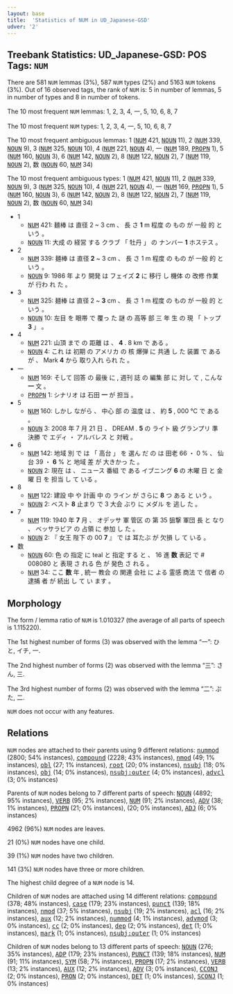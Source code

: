 ```yaml
---
layout: base
title:  'Statistics of NUM in UD_Japanese-GSD'
udver: '2'
---
```


## Treebank Statistics: UD_Japanese-GSD: POS Tags: `NUM`

There are 581 `NUM` lemmas (3%), 587 `NUM` types (2%) and 5163 `NUM` tokens (3%).
Out of 16 observed tags, the rank of `NUM` is: 5 in number of lemmas, 5 in number of types and 8 in number of tokens.

The 10 most frequent `NUM` lemmas: 1, 2, 3, 4, 一, 5, 10, 6, 8, 7

The 10 most frequent `NUM` types:  1, 2, 3, 4, 一, 5, 10, 6, 8, 7

The 10 most frequent ambiguous lemmas: 1 (<tt><a href="ja_gsd-pos-NUM.html">NUM</a></tt> 421, <tt><a href="ja_gsd-pos-NOUN.html">NOUN</a></tt> 11), 2 (<tt><a href="ja_gsd-pos-NUM.html">NUM</a></tt> 339, <tt><a href="ja_gsd-pos-NOUN.html">NOUN</a></tt> 9), 3 (<tt><a href="ja_gsd-pos-NUM.html">NUM</a></tt> 325, <tt><a href="ja_gsd-pos-NOUN.html">NOUN</a></tt> 10), 4 (<tt><a href="ja_gsd-pos-NUM.html">NUM</a></tt> 221, <tt><a href="ja_gsd-pos-NOUN.html">NOUN</a></tt> 4), 一 (<tt><a href="ja_gsd-pos-NUM.html">NUM</a></tt> 189, <tt><a href="ja_gsd-pos-PROPN.html">PROPN</a></tt> 1), 5 (<tt><a href="ja_gsd-pos-NUM.html">NUM</a></tt> 160, <tt><a href="ja_gsd-pos-NOUN.html">NOUN</a></tt> 3), 6 (<tt><a href="ja_gsd-pos-NUM.html">NUM</a></tt> 142, <tt><a href="ja_gsd-pos-NOUN.html">NOUN</a></tt> 2), 8 (<tt><a href="ja_gsd-pos-NUM.html">NUM</a></tt> 122, <tt><a href="ja_gsd-pos-NOUN.html">NOUN</a></tt> 2), 7 (<tt><a href="ja_gsd-pos-NUM.html">NUM</a></tt> 119, <tt><a href="ja_gsd-pos-NOUN.html">NOUN</a></tt> 2), 数 (<tt><a href="ja_gsd-pos-NOUN.html">NOUN</a></tt> 60, <tt><a href="ja_gsd-pos-NUM.html">NUM</a></tt> 34)

The 10 most frequent ambiguous types:  1 (<tt><a href="ja_gsd-pos-NUM.html">NUM</a></tt> 421, <tt><a href="ja_gsd-pos-NOUN.html">NOUN</a></tt> 11), 2 (<tt><a href="ja_gsd-pos-NUM.html">NUM</a></tt> 339, <tt><a href="ja_gsd-pos-NOUN.html">NOUN</a></tt> 9), 3 (<tt><a href="ja_gsd-pos-NUM.html">NUM</a></tt> 325, <tt><a href="ja_gsd-pos-NOUN.html">NOUN</a></tt> 10), 4 (<tt><a href="ja_gsd-pos-NUM.html">NUM</a></tt> 221, <tt><a href="ja_gsd-pos-NOUN.html">NOUN</a></tt> 4), 一 (<tt><a href="ja_gsd-pos-NUM.html">NUM</a></tt> 169, <tt><a href="ja_gsd-pos-PROPN.html">PROPN</a></tt> 1), 5 (<tt><a href="ja_gsd-pos-NUM.html">NUM</a></tt> 160, <tt><a href="ja_gsd-pos-NOUN.html">NOUN</a></tt> 3), 6 (<tt><a href="ja_gsd-pos-NUM.html">NUM</a></tt> 142, <tt><a href="ja_gsd-pos-NOUN.html">NOUN</a></tt> 2), 8 (<tt><a href="ja_gsd-pos-NUM.html">NUM</a></tt> 122, <tt><a href="ja_gsd-pos-NOUN.html">NOUN</a></tt> 2), 7 (<tt><a href="ja_gsd-pos-NUM.html">NUM</a></tt> 119, <tt><a href="ja_gsd-pos-NOUN.html">NOUN</a></tt> 2), 数 (<tt><a href="ja_gsd-pos-NOUN.html">NOUN</a></tt> 60, <tt><a href="ja_gsd-pos-NUM.html">NUM</a></tt> 34)


* 1
  * <tt><a href="ja_gsd-pos-NUM.html">NUM</a></tt> 421: 麺棒 は 直径 2 ~ 3 cm 、 長 さ <b>1</b> m 程度 の もの が 一般 的 と いう 。
  * <tt><a href="ja_gsd-pos-NOUN.html">NOUN</a></tt> 11: 大成 の 経営 する クラブ 「 牡丹 」 の ナンバー <b>1</b> ホステス 。
* 2
  * <tt><a href="ja_gsd-pos-NUM.html">NUM</a></tt> 339: 麺棒 は 直径 <b>2</b> ~ 3 cm 、 長 さ 1 m 程度 の もの が 一般 的 と いう 。
  * <tt><a href="ja_gsd-pos-NOUN.html">NOUN</a></tt> 9: 1986 年 より 開発 は フェイズ <b>2</b> に 移行 し 機体 の 改修 作業 が 行わ れ た 。
* 3
  * <tt><a href="ja_gsd-pos-NUM.html">NUM</a></tt> 325: 麺棒 は 直径 2 ~ <b>3</b> cm 、 長 さ 1 m 程度 の もの が 一般 的 と いう 。
  * <tt><a href="ja_gsd-pos-NOUN.html">NOUN</a></tt> 10: 左目 を 眼帯 で 覆っ た 謎 の 高等 部 三 年 生 の 現 「 トップ <b>3</b> 」 。
* 4
  * <tt><a href="ja_gsd-pos-NUM.html">NUM</a></tt> 221: 山頂 まで の 距離 は 、 <b>4</b> . 8 km で ある 。
  * <tt><a href="ja_gsd-pos-NOUN.html">NOUN</a></tt> 4: これ は 初期 の アメリカ の 核 爆弾 に 共通 し た 装置 で ある が 、 Mark <b>4</b> から 取り入れ られ た 。
* 一
  * <tt><a href="ja_gsd-pos-NUM.html">NUM</a></tt> 169: そして 回答 の 最後 に , 週刊 誌 の 編集 部 に 対し て , こんな <b>一</b> 文 。
  * <tt><a href="ja_gsd-pos-PROPN.html">PROPN</a></tt> 1: シナリオ は 石田 <b>一</b> が 担当 。
* 5
  * <tt><a href="ja_gsd-pos-NUM.html">NUM</a></tt> 160: しかし ながら 、 中心 部 の 温度 は 、 約 <b>5</b> , 000 °C で ある 。
  * <tt><a href="ja_gsd-pos-NOUN.html">NOUN</a></tt> 3: 2008 年 7 月 21 日 、 DREAM . <b>5</b> の ライト 級 グランプリ 準 決勝 で エディ ・ アルバレス と 対戦 。
* 6
  * <tt><a href="ja_gsd-pos-NUM.html">NUM</a></tt> 142: 地域 別 で は 「 高台 」 を 選ん だ の は 田老 66 ・ 0 % 、 仙台 39 ・ <b>6</b> % と 地域 差 が 大きかっ た 。
  * <tt><a href="ja_gsd-pos-NOUN.html">NOUN</a></tt> 2: 現在 は 、 ニュース 番組 で ある イブニング <b>6</b> の 木曜 日 と 金曜 日 を 担当 し て いる 。
* 8
  * <tt><a href="ja_gsd-pos-NUM.html">NUM</a></tt> 122: 建設 中 や 計画 中 の ライン が さらに <b>8</b> つ ある と いう 。
  * <tt><a href="ja_gsd-pos-NOUN.html">NOUN</a></tt> 2: ベスト <b>8</b> 止まり で 3 大会 ぶり に メダル を 逃し た 。
* 7
  * <tt><a href="ja_gsd-pos-NUM.html">NUM</a></tt> 119: 1940 年 <b>7</b> 月 、 オデッサ 軍 管区 の 第 35 狙撃 軍団 長 と なり 、 ベッサラビア の 占領 に 参加 し た 。
  * <tt><a href="ja_gsd-pos-NOUN.html">NOUN</a></tt> 2: 『 女王 陛下 の 00 <b>7</b> 』 で は 耳たぶ が 欠損 し て いる 。
* 数
  * <tt><a href="ja_gsd-pos-NOUN.html">NOUN</a></tt> 60: 色 の 指定 に teal と 指定 する と 、 16 進 <b>数</b> 表記 で # 008080 と 表現 さ れる 色 が 発色 さ れる 。
  * <tt><a href="ja_gsd-pos-NUM.html">NUM</a></tt> 34: ここ <b>数</b> 年 , 統一 教会 の 関連 会社 に よる 霊感 商法 で 信者 の 逮捕 者 が 続出 し て い ます 。

## Morphology

The form / lemma ratio of `NUM` is 1.010327 (the average of all parts of speech is 1.115220).

The 1st highest number of forms (3) was observed with the lemma “一”: ひと, イチ, 一.

The 2nd highest number of forms (2) was observed with the lemma “三”: さん, 三.

The 3rd highest number of forms (2) was observed with the lemma “二”: ぷた, 二.

`NUM` does not occur with any features.


## Relations

`NUM` nodes are attached to their parents using 9 different relations: <tt><a href="ja_gsd-dep-nummod.html">nummod</a></tt> (2800; 54% instances), <tt><a href="ja_gsd-dep-compound.html">compound</a></tt> (2228; 43% instances), <tt><a href="ja_gsd-dep-nmod.html">nmod</a></tt> (49; 1% instances), <tt><a href="ja_gsd-dep-obl.html">obl</a></tt> (27; 1% instances), <tt><a href="ja_gsd-dep-root.html">root</a></tt> (20; 0% instances), <tt><a href="ja_gsd-dep-nsubj.html">nsubj</a></tt> (18; 0% instances), <tt><a href="ja_gsd-dep-obj.html">obj</a></tt> (14; 0% instances), <tt><a href="ja_gsd-dep-nsubj-outer.html">nsubj:outer</a></tt> (4; 0% instances), <tt><a href="ja_gsd-dep-advcl.html">advcl</a></tt> (3; 0% instances)

Parents of `NUM` nodes belong to 7 different parts of speech: <tt><a href="ja_gsd-pos-NOUN.html">NOUN</a></tt> (4892; 95% instances), <tt><a href="ja_gsd-pos-VERB.html">VERB</a></tt> (95; 2% instances), <tt><a href="ja_gsd-pos-NUM.html">NUM</a></tt> (91; 2% instances), <tt><a href="ja_gsd-pos-ADV.html">ADV</a></tt> (38; 1% instances), <tt><a href="ja_gsd-pos-PROPN.html">PROPN</a></tt> (21; 0% instances),  (20; 0% instances), <tt><a href="ja_gsd-pos-ADJ.html">ADJ</a></tt> (6; 0% instances)

4962 (96%) `NUM` nodes are leaves.

21 (0%) `NUM` nodes have one child.

39 (1%) `NUM` nodes have two children.

141 (3%) `NUM` nodes have three or more children.

The highest child degree of a `NUM` node is 14.

Children of `NUM` nodes are attached using 14 different relations: <tt><a href="ja_gsd-dep-compound.html">compound</a></tt> (378; 48% instances), <tt><a href="ja_gsd-dep-case.html">case</a></tt> (179; 23% instances), <tt><a href="ja_gsd-dep-punct.html">punct</a></tt> (139; 18% instances), <tt><a href="ja_gsd-dep-nmod.html">nmod</a></tt> (37; 5% instances), <tt><a href="ja_gsd-dep-nsubj.html">nsubj</a></tt> (19; 2% instances), <tt><a href="ja_gsd-dep-acl.html">acl</a></tt> (16; 2% instances), <tt><a href="ja_gsd-dep-aux.html">aux</a></tt> (12; 2% instances), <tt><a href="ja_gsd-dep-nummod.html">nummod</a></tt> (4; 1% instances), <tt><a href="ja_gsd-dep-advmod.html">advmod</a></tt> (3; 0% instances), <tt><a href="ja_gsd-dep-cc.html">cc</a></tt> (2; 0% instances), <tt><a href="ja_gsd-dep-dep.html">dep</a></tt> (2; 0% instances), <tt><a href="ja_gsd-dep-det.html">det</a></tt> (1; 0% instances), <tt><a href="ja_gsd-dep-mark.html">mark</a></tt> (1; 0% instances), <tt><a href="ja_gsd-dep-nsubj-outer.html">nsubj:outer</a></tt> (1; 0% instances)

Children of `NUM` nodes belong to 13 different parts of speech: <tt><a href="ja_gsd-pos-NOUN.html">NOUN</a></tt> (276; 35% instances), <tt><a href="ja_gsd-pos-ADP.html">ADP</a></tt> (179; 23% instances), <tt><a href="ja_gsd-pos-PUNCT.html">PUNCT</a></tt> (139; 18% instances), <tt><a href="ja_gsd-pos-NUM.html">NUM</a></tt> (91; 11% instances), <tt><a href="ja_gsd-pos-SYM.html">SYM</a></tt> (58; 7% instances), <tt><a href="ja_gsd-pos-PROPN.html">PROPN</a></tt> (17; 2% instances), <tt><a href="ja_gsd-pos-VERB.html">VERB</a></tt> (13; 2% instances), <tt><a href="ja_gsd-pos-AUX.html">AUX</a></tt> (12; 2% instances), <tt><a href="ja_gsd-pos-ADV.html">ADV</a></tt> (3; 0% instances), <tt><a href="ja_gsd-pos-CCONJ.html">CCONJ</a></tt> (2; 0% instances), <tt><a href="ja_gsd-pos-PRON.html">PRON</a></tt> (2; 0% instances), <tt><a href="ja_gsd-pos-DET.html">DET</a></tt> (1; 0% instances), <tt><a href="ja_gsd-pos-SCONJ.html">SCONJ</a></tt> (1; 0% instances)

